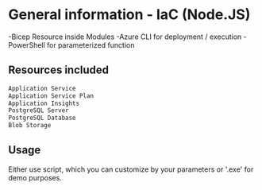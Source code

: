 # General information - IaC (Node.JS)
-Bicep Resource inside Modules
-Azure CLI for deployment / execution
-PowerShell for parameterized function


## Resources included

```bash
Application Service
Application Service Plan
Application Insights
PostgreSQL Server
PostgreSQL Database
Blob Storage
```

## Usage

Either use script, which you can customize by your parameters or '.exe' for demo purposes.
